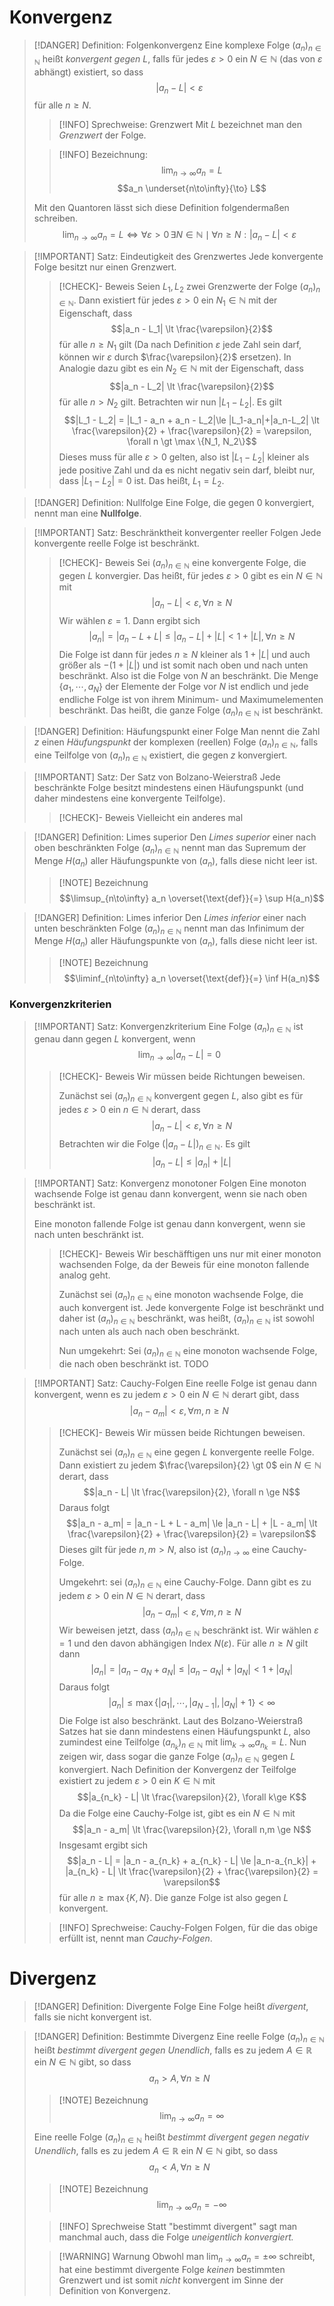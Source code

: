 # Konvergenz
> [!DANGER] Definition: Folgenkonvergenz
> Eine komplexe Folge $(a_n)_{n\in\mathbb{N}}$ heißt *konvergent gegen* $L$, falls für jedes $\varepsilon \gt 0$ ein $N \in \mathbb{N}$ (das von $\varepsilon$ abhängt) existiert, so dass 
> $$|a_n - L|\lt \varepsilon$$
> für alle $n \ge N$.
> > [!INFO] Sprechweise: Grenzwert
> > Mit $L$ bezeichnet man den *Grenzwert* der Folge.
> 
> > [!INFO] Bezeichnung:
> > $$\lim_{n\to\infty} a_n = L$$
> > $$a_n \underset{n\to\infty}{\to} L$$
> 
> Mit den Quantoren lässt sich diese Definition folgendermaßen schreiben.
> $$\lim_{n\to\infty} a_n = L \iff \forall \varepsilon \gt 0 \, \exists N \in \mathbb{N} \mid \forall n \ge N: |a_n-L|\lt \varepsilon$$
> 

> [!IMPORTANT] Satz: Eindeutigkeit des Grenzwertes
> Jede konvergente Folge besitzt nur einen Grenzwert.
> > [!CHECK]- Beweis
> > Seien $L_1, L_2$ zwei Grenzwerte der Folge $(a_n)_{n\in\mathbb{N}}$. Dann existiert für jedes $\varepsilon \gt 0$ ein $N_1 \in \mathbb{N}$ mit der Eigenschaft, dass
> > $$|a_n - L_1| \lt \frac{\varepsilon}{2}$$
> > für alle $n \ge N_1$ gilt (Da nach Definition $\varepsilon$ jede Zahl sein darf, können wir $\varepsilon$ durch $\frac{\varepsilon}{2}$ ersetzen). In Analogie dazu gibt es ein $N_2\in\mathbb{N}$ mit der Eigenschaft, dass
> > $$|a_n - L_2| \lt \frac{\varepsilon}{2}$$
> > für alle $n\gt N_2$ gilt.
> > Betrachten wir nun $|L_1 - L_2|$. Es gilt
> > $$|L_1 - L_2| = |L_1 - a_n + a_n - L_2|\le |L_1-a_n|+|a_n-L_2| \lt \frac{\varepsilon}{2} + \frac{\varepsilon}{2} = \varepsilon, \forall n \gt \max \{N_1, N_2\}$$
> > Dieses muss für alle $\varepsilon \gt 0$ gelten, also ist $|L_1 - L_2|$ kleiner als jede positive Zahl und da es nicht negativ sein darf, bleibt nur, dass $|L_1 - L_2| = 0$ ist. Das heißt, $L_1 = L_2$.

> [!DANGER] Definition: Nullfolge
> Eine Folge, die gegen $0$ konvergiert, nennt man eine **Nullfolge**.

> [!IMPORTANT] Satz: Beschränktheit konvergenter reeller Folgen
> Jede konvergente reelle Folge ist beschränkt.
> > [!CHECK]- Beweis
> > Sei $(a_n)_{n\in\mathbb{N}}$ eine konvergente Folge, die gegen $L$ konvergier. Das heißt, für jedes $\varepsilon \gt 0$ gibt es ein $N \in \mathbb{N}$ mit
> > $$|a_n - L| \lt \varepsilon, \forall n \ge N$$
> > Wir wählen $\varepsilon = 1$. Dann ergibt sich
> > $$|a_n| = |a_n - L + L| \le |a_n - L|+|L| \lt 1 + |L|, \forall n \ge N$$
> > Die Folge ist dann für jedes $n \ge N$ kleiner als $1 + |L|$ und auch größer als $-(1+|L|)$ und ist somit nach oben und nach unten beschränkt. Also ist die Folge von $N$ an beschränkt. Die Menge $\{a_1,\cdots,a_N\}$ der Elemente der Folge vor $N$ ist endlich und jede endliche Folge ist von ihrem Minimum- und Maximumelementen beschränkt. Das heißt, die ganze Folge $(a_n)_{n\in\mathbb{N}}$ ist beschränkt.

> [!DANGER] Definition: Häufungspunkt einer Folge
> Man nennt die Zahl $z$ einen *Häufungspunkt* der komplexen (reellen) Folge $(a_n)_{n\in\mathbb{N}}$, falls eine Teilfolge von $(a_n)_{n\in\mathbb{N}}$ existiert, die gegen $z$ konvergiert.

> [!IMPORTANT] Satz: Der Satz von Bolzano-Weierstraß
> Jede beschränkte Folge besitzt mindestens einen Häufungspunkt (und daher mindestens eine konvergente Teilfolge).
> > [!CHECK]- Beweis
> > Vielleicht ein anderes mal


> [!DANGER] Definition: Limes superior
> Den *Limes superior* einer nach oben beschränkten Folge $(a_n)_{n\in\mathbb{N}}$ nennt man das Supremum der Menge $H(a_n)$ aller Häufungspunkte von $(a_n)$, falls diese nicht leer ist.
> > [!NOTE] Bezeichnung
> > $$\limsup_{n\to\infty} a_n \overset{\text{def}}{=} \sup H(a_n)$$


> [!DANGER] Definition: Limes inferior
> Den *Limes inferior* einer nach unten beschränkten Folge $(a_n)_{n\in\mathbb{N}}$ nennt man das Infinimum der Menge $H(a_n)$ aller Häufungspunkte von $(a_n)$, falls diese nicht leer ist.
> > [!NOTE] Bezeichnung
> > $$\liminf_{n\to\infty} a_n \overset{\text{def}}{=} \inf H(a_n)$$

### Konvergenzkriterien
> [!IMPORTANT] Satz: Konvergenzkriterium
> Eine Folge $(a_n)_{n\in\mathbb{N}}$ ist genau dann gegen $L$ konvergent, wenn 
> $$\lim_{n\to\infty} |a_n - L| = 0$$
> > [!CHECK]- Beweis
> > Wir müssen beide Richtungen beweisen.
> > 
> > Zunächst sei $(a_n)_{n\in\mathbb{N}}$ konvergent gegen $L$, also gibt es für jedes $\varepsilon \gt 0$ ein $n \in \mathbb{N}$ derart, dass
> > $$|a_n - L| \lt \varepsilon, \forall n \ge N$$
> > Betrachten wir die Folge $(|a_n - L|)_{n\in\mathbb{N}}$. Es gilt
> > $$|a_n - L| \le |a_n| + |L|$$

> [!IMPORTANT] Satz: Konvergenz monotoner Folgen
> Eine monoton wachsende Folge ist genau dann konvergent, wenn sie nach oben beschränkt ist.
> 
> Eine monoton fallende Folge ist genau dann konvergent, wenn sie nach unten beschränkt ist.
> > [!CHECK]- Beweis 
> > Wir beschäfftigen uns nur mit einer monoton wachsenden Folge, da der Beweis für eine monoton fallende analog geht.
> > 
> > Zunächst sei $(a_n)_{n\in\mathbb{N}}$ eine monoton wachsende Folge, die auch konvergent ist. Jede konvergente Folge ist beschränkt und daher ist $(a_n)_{n\in\mathbb{N}}$ beschränkt, was heißt, $(a_n)_{n\in\mathbb{N}}$ ist sowohl nach unten als auch nach oben beschränkt.
> > 
> > Nun umgekehrt: Sei $(a_n)_{n\in\mathbb{N}}$ eine monoton wachsende Folge, die nach oben beschränkt ist. TODO

> [!IMPORTANT] Satz: Cauchy-Folgen
> Eine reelle Folge ist genau dann konvergent, wenn es zu jedem $\varepsilon \gt 0$ ein $N \in \mathbb{N}$ derart gibt, dass
> $$|a_n - a_m| \lt \varepsilon, \forall m,n \ge N$$
> > [!CHECK]- Beweis
> > Wir müssen beide Richtungen beweisen.
> > 
> > Zunächst sei $(a_n)_{n\in\mathbb{N}}$ eine gegen $L$ konvergente reelle Folge. Dann existiert zu jedem $\frac{\varepsilon}{2} \gt 0$ ein $N \in \mathbb{N}$ derart, dass
> > $$|a_n - L| \lt \frac{\varepsilon}{2}, \forall n \ge N$$
> > Daraus folgt
> > $$|a_n - a_m| = |a_n - L + L - a_m| \le |a_n - L| + |L - a_m| \lt \frac{\varepsilon}{2} + \frac{\varepsilon}{2} = \varepsilon$$
> > Dieses gilt für jede $n,m \gt N$, also ist $(a_n)_{n\to\infty}$ eine Cauchy-Folge.
> > 
> > Umgekehrt: sei $(a_n)_{n\in\mathbb{N}}$ eine Cauchy-Folge. Dann gibt es zu jedem $\varepsilon \gt 0$ ein $N \in \mathbb{N}$ derart, dass
> > $$|a_n - a_m| \lt \varepsilon, \forall m,n \ge N$$
> > Wir beweisen jetzt, dass $(a_n)_{n\in\mathbb{N}}$ beschränkt ist. Wir wählen $\varepsilon = 1$ und den davon abhängigen Index $N(\varepsilon)$. Für alle $n\ge N$ gilt dann
> > $$|a_n| = |a_n - a_N + a_N| \le |a_n - a_N| + |a_N| \lt 1 + |a_N|$$
> > Daraus folgt
> > $$|a_n| \le \max \{|a_1|,\cdots,|a_{N-1}|,|a_{N}| + 1\} \lt \infty$$
> > Die Folge ist also beschränkt. Laut des Bolzano-Weierstraß Satzes hat sie dann mindestens einen Häufungspunkt $L$, also zumindest eine Teilfolge $(a_{n_k})_{n\in\mathbb{N}}$ mit $\displaystyle\lim_{k\to\infty} a_{n_k} = L$. Nun zeigen wir, dass sogar die ganze Folge $(a_n)_{n\in\mathbb{N}}$ gegen $L$ konvergiert. Nach Definition der Konvergenz der Teilfolge existiert zu jedem $\varepsilon \gt 0$ ein $K \in \mathbb{N}$ mit
> > $$|a_{n_k} - L| \lt \frac{\varepsilon}{2}, \forall k\ge K$$
> > Da die Folge eine Cauchy-Folge ist, gibt es ein $N\in\mathbb{N}$ mit
> > $$|a_n - a_m| \lt \frac{\varepsilon}{2}, \forall n,m \ge N$$
> > Insgesamt ergibt sich
> > $$|a_n - L| = |a_n - a_{n_k} + a_{n_k} - L| \le |a_n-a_{n_k}| + |a_{n_k} - L| \lt \frac{\varepsilon}{2} + \frac{\varepsilon}{2} = \varepsilon$$
> > für alle $n\ge \max \{K, N\}$. Die ganze Folge ist also gegen $L$ konvergent.
>
> > [!INFO] Sprechweise: Cauchy-Folgen
> > Folgen, für die das obige erfüllt ist, nennt man *Cauchy-Folgen*.



# Divergenz
> [!DANGER] Definition: Divergente Folge
> Eine Folge heißt *divergent*, falls sie nicht konvergent ist.

> [!DANGER] Definition: Bestimmte Divergenz
> Eine reelle Folge $(a_n)_{n\in\mathbb{N}}$ heißt *bestimmt divergent gegen Unendlich*, falls es zu jedem $A \in \mathbb{R}$ ein $N \in \mathbb{N}$ gibt, so dass
> $$a_n \gt A, \forall n \ge N$$
> > [!NOTE] Bezeichnung
> > $$\lim_{n\to\infty} a_n = \infty$$
> 
> Eine reelle Folge $(a_n)_{n\in\mathbb{N}}$ heißt *bestimmt divergent gegen negativ Unendlich*, falls es zu jedem $A \in \mathbb{R}$ ein $N \in \mathbb{N}$ gibt, so dass
> $$a_n \lt A, \forall n \ge N$$
> > [!NOTE] Bezeichnung
> > $$\lim_{n\to\infty} a_n = -\infty$$
>
> > [!INFO] Sprechweise
> > Statt "bestimmt divergent" sagt man manchmal auch, dass die Folge *uneigentlich konvergiert.*
> 
> > [!WARNING] Warnung
> > Obwohl man $\displaystyle\lim_{n\to\infty} a_n = \pm\infty$ schreibt, hat eine bestimmt divergente Folge *keinen* bestimmten Grenzwert und ist somit *nicht* konvergent im Sinne der Definition von Konvergenz.
